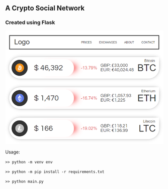 ## A Crypto Social Network

### Created using Flask

![Screenshot](/screenshots/screenshot1.png)

Usage:

```>> python -m venv env```

```>> python -m pip install -r requirements.txt```

```>> python main.py```
